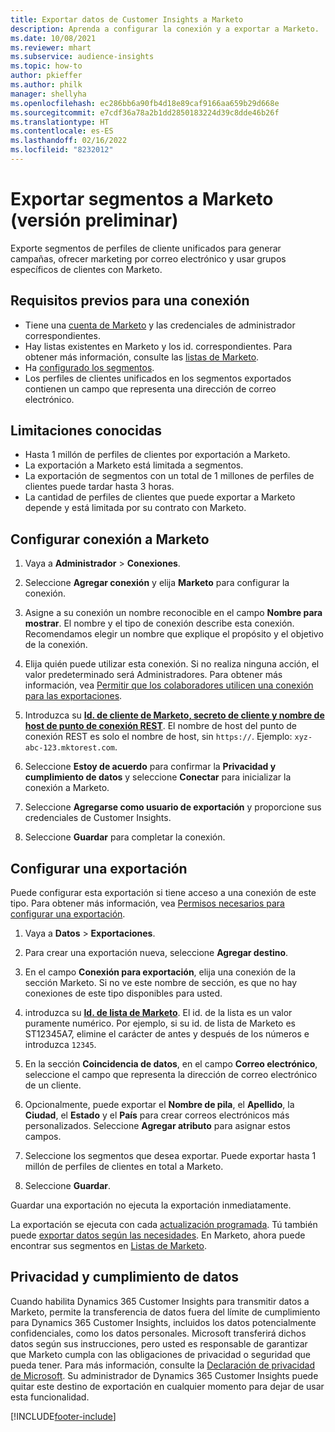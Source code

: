```yaml
---
title: Exportar datos de Customer Insights a Marketo
description: Aprenda a configurar la conexión y a exportar a Marketo.
ms.date: 10/08/2021
ms.reviewer: mhart
ms.subservice: audience-insights
ms.topic: how-to
author: pkieffer
ms.author: philk
manager: shellyha
ms.openlocfilehash: ec286bb6a90fb4d18e89caf9166aa659b29d668e
ms.sourcegitcommit: e7cdf36a78a2b1dd2850183224d39c8dde46b26f
ms.translationtype: HT
ms.contentlocale: es-ES
ms.lasthandoff: 02/16/2022
ms.locfileid: "8232012"
---
```

# <a name="export-segments-to-marketo-preview"></a>Exportar segmentos a Marketo (versión preliminar)

Exporte segmentos de perfiles de cliente unificados para generar campañas, ofrecer marketing por correo electrónico y usar grupos específicos de clientes con Marketo.

## <a name="prerequisites-for-connection"></a>Requisitos previos para una conexión

-   Tiene una [cuenta de Marketo](https://login.marketo.com/) y las credenciales de administrador correspondientes.
-   Hay listas existentes en Marketo y los id. correspondientes. Para obtener más información, consulte las [listas de Marketo](https://docs.marketo.com/display/public/DOCS/Understanding+Static+Lists).
-   Ha [configurado los segmentos](segments.md).
-   Los perfiles de clientes unificados en los segmentos exportados contienen un campo que representa una dirección de correo electrónico.

## <a name="known-limitations"></a>Limitaciones conocidas

- Hasta 1 millón de perfiles de clientes por exportación a Marketo.
- La exportación a Marketo está limitada a segmentos.
- La exportación de segmentos con un total de 1 millones de perfiles de clientes puede tardar hasta 3 horas. 
- La cantidad de perfiles de clientes que puede exportar a Marketo depende y está limitada por su contrato con Marketo.

## <a name="set-up-connection-to-marketo"></a>Configurar conexión a Marketo

1. Vaya a **Administrador** > **Conexiones**.

1. Seleccione **Agregar conexión** y elija **Marketo** para configurar la conexión.

1. Asigne a su conexión un nombre reconocible en el campo **Nombre para mostrar**. El nombre y el tipo de conexión describe esta conexión. Recomendamos elegir un nombre que explique el propósito y el objetivo de la conexión.

1. Elija quién puede utilizar esta conexión. Si no realiza ninguna acción, el valor predeterminado será Administradores. Para obtener más información, vea [Permitir que los colaboradores utilicen una conexión para las exportaciones](connections.md#allow-contributors-to-use-a-connection-for-exports).

1. Introduzca su **[Id. de cliente de Marketo, secreto de cliente y nombre de host de punto de conexión REST](https://developers.marketo.com/rest-api/authentication/)**. El nombre de host del punto de conexión REST es solo el nombre de host, sin `https://`. Ejemplo: `xyz-abc-123.mktorest.com`. 

1. Seleccione **Estoy de acuerdo** para confirmar la **Privacidad y cumplimiento de datos** y seleccione **Conectar** para inicializar la conexión a Marketo.

1. Seleccione **Agregarse como usuario de exportación** y proporcione sus credenciales de Customer Insights.

1. Seleccione **Guardar** para completar la conexión.

## <a name="configure-an-export"></a>Configurar una exportación

Puede configurar esta exportación si tiene acceso a una conexión de este tipo. Para obtener más información, vea [Permisos necesarios para configurar una exportación](export-destinations.md#set-up-a-new-export).

1. Vaya a **Datos** > **Exportaciones**.

1. Para crear una exportación nueva, seleccione **Agregar destino**.

1. En el campo **Conexión para exportación**, elija una conexión de la sección Marketo. Si no ve este nombre de sección, es que no hay conexiones de este tipo disponibles para usted.

1. introduzca su **[Id. de lista de Marketo](https://docs.marketo.com/display/public/DOCS/Understanding+Static+Lists)**. El id. de la lista es un valor puramente numérico. Por ejemplo, si su id. de lista de Marketo es ST12345A7, elimine el carácter de antes y después de los números e introduzca `12345`. 

1. En la sección **Coincidencia de datos**, en el campo **Correo electrónico**, seleccione el campo que representa la dirección de correo electrónico de un cliente. 

1. Opcionalmente, puede exportar el **Nombre de pila**, el **Apellido**, la **Ciudad**, el **Estado** y el **País** para crear correos electrónicos más personalizados. Seleccione **Agregar atributo** para asignar estos campos.

1. Seleccione los segmentos que desea exportar. Puede exportar hasta 1 millón de perfiles de clientes en total a Marketo.

1. Seleccione **Guardar**.

Guardar una exportación no ejecuta la exportación inmediatamente.

La exportación se ejecuta con cada [actualización programada](system.md#schedule-tab). Tú también puede [exportar datos según las necesidades](export-destinations.md#run-exports-on-demand). En Marketo, ahora puede encontrar sus segmentos en [Listas de Marketo](https://docs.marketo.com/display/public/DOCS/Understanding+Static+Lists).


## <a name="data-privacy-and-compliance"></a>Privacidad y cumplimiento de datos

Cuando habilita Dynamics 365 Customer Insights para transmitir datos a Marketo, permite la transferencia de datos fuera del límite de cumplimiento para Dynamics 365 Customer Insights, incluidos los datos potencialmente confidenciales, como los datos personales. Microsoft transferirá dichos datos según sus instrucciones, pero usted es responsable de garantizar que Marketo cumpla con las obligaciones de privacidad o seguridad que pueda tener. Para más información, consulte la [Declaración de privacidad de Microsoft](https://go.microsoft.com/fwlink/?linkid=396732).
Su administrador de Dynamics 365 Customer Insights puede quitar este destino de exportación en cualquier momento para dejar de usar esta funcionalidad.


[!INCLUDE[footer-include](../includes/footer-banner.md)]
